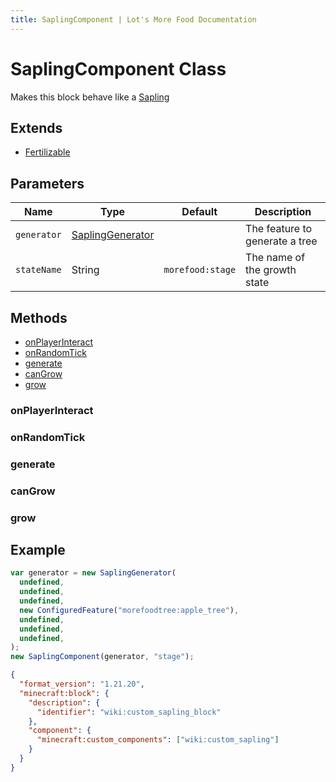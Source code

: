 ```yaml
---
title: SaplingComponent | Lot's More Food Documentation
---
```


# SaplingComponent Class

Makes this block behave like a [Sapling](https://minecraft.wiki/w/Sapling)

## Extends

- [Fertilizable](../Fertilizable.md)

## Parameters

| Name        | Type                                       | Default          | Description                    |
| ----------- | ------------------------------------------ | ---------------- | ------------------------------ |
| `generator` | [SaplingGenerator](../SaplingGenerator.md) |                  | The feature to generate a tree |
| `stateName` | String                                     | `morefood:stage` | The name of the growth state   |

## Methods

- [onPlayerInteract](#onplayerinteract)
- [onRandomTick](#onrandomtick)
- [generate](#generate)
- [canGrow](#cangrow)
- [grow](#grow)

### onPlayerInteract

### onRandomTick

### generate

### canGrow

### grow

## Example

```js
var generator = new SaplingGenerator(
  undefined,
  undefined,
  undefined,
  new ConfiguredFeature("morefoodtree:apple_tree"),
  undefined,
  undefined,
  undefined,
);
new SaplingComponent(generator, "stage");
```

```json
{
  "format_version": "1.21.20",
  "minecraft:block": {
    "description": {
      "identifier": "wiki:custom_sapling_block"
    },
    "component": {
      "minecraft:custom_components": ["wiki:custom_sapling"]
    }
  }
}
```

